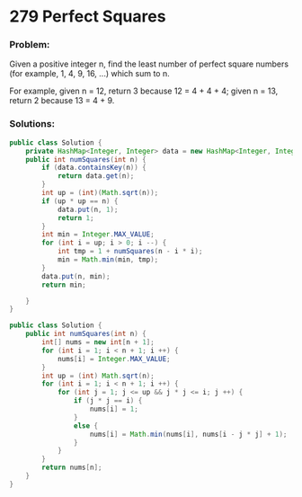 # 279 Perfect Squares

### Problem:

Given a positive integer n, find the least number of perfect square numbers (for example, 1, 4, 9, 16, ...) which sum to n.

For example, given n = 12, return 3 because 12 = 4 + 4 + 4; given n = 13, return 2 because 13 = 4 + 9.

### Solutions:

```java
public class Solution {
    private HashMap<Integer, Integer> data = new HashMap<Integer, Integer>();;
    public int numSquares(int n) {
        if (data.containsKey(n)) {
            return data.get(n);
        }
        int up = (int)(Math.sqrt(n));
        if (up * up == n) {
            data.put(n, 1);
            return 1;
        }
        int min = Integer.MAX_VALUE;
        for (int i = up; i > 0; i --) {
            int tmp = 1 + numSquares(n - i * i);
            min = Math.min(min, tmp);
        }
        data.put(n, min);
        return min;

    }
}
```

```java
public class Solution {
    public int numSquares(int n) {
        int[] nums = new int[n + 1];
        for (int i = 1; i < n + 1; i ++) {
            nums[i] = Integer.MAX_VALUE;
        }
        int up = (int) Math.sqrt(n);
        for (int i = 1; i < n + 1; i ++) {
            for (int j = 1; j <= up && j * j <= i; j ++) {
                if (j * j == i) {
                    nums[i] = 1;
                }
                else {
                    nums[i] = Math.min(nums[i], nums[i - j * j] + 1);
                }
            }
        }
        return nums[n];
    }
}
```
